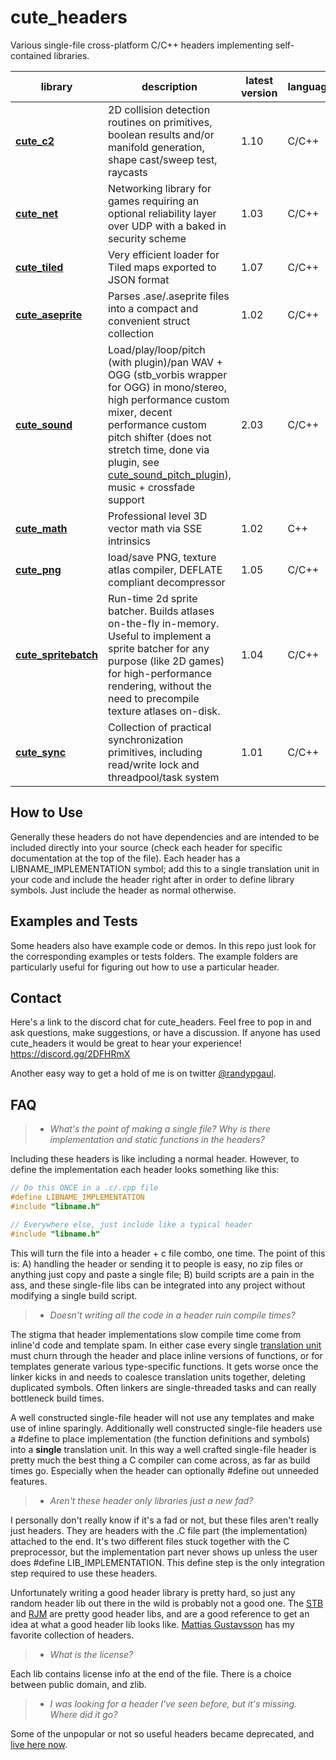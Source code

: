 # cute_headers

Various single-file cross-platform C/C++ headers implementing self-contained libraries.

| library | description | latest version| language(s)
|---------|-------------|---------------|-------------
**[cute_c2](cute_c2.h)** | 2D collision detection routines on primitives, boolean results and/or manifold generation, shape cast/sweep test, raycasts | 1.10 | C/C++
**[cute_net](cute_net.h)** | Networking library for games requiring an optional reliability layer over UDP with a baked in security scheme | 1.03 | C/C++
**[cute_tiled](cute_tiled.h)** | Very efficient loader for Tiled maps exported to JSON format | 1.07 | C/C++
**[cute_aseprite](cute_aseprite.h)** | Parses .ase/.aseprite files into a compact and convenient struct collection | 1.02 | C/C++
**[cute_sound](cute_sound.h)** | Load/play/loop/pitch (with plugin)/pan WAV + OGG (stb_vorbis wrapper for OGG) in mono/stereo, high performance custom mixer, decent performance custom pitch shifter (does not stretch time, done via plugin, see [cute_sound_pitch_plugin](cute_sound_pitch_plugin.h)), music + crossfade support | 2.03 | C/C++
**[cute_math](cute_math.h)** | Professional level 3D vector math via SSE intrinsics | 1.02 | C++
**[cute_png](cute_png.h)** | load/save PNG, texture atlas compiler, DEFLATE compliant decompressor | 1.05 | C/C++
**[cute_spritebatch](cute_spritebatch.h)** | Run-time 2d sprite batcher. Builds atlases on-the-fly in-memory. Useful to implement a sprite batcher for any purpose (like 2D games) for high-performance rendering, without the need to precompile texture atlases on-disk. | 1.04 | C/C++
**[cute_sync](cute_sync.h)** | Collection of practical synchronization primitives, including read/write lock and threadpool/task system | 1.01 | C/C++

How to Use
----------

Generally these headers do not have dependencies and are intended to be included directly into your source (check each header for specific documentation at the top of the file). Each header has a LIBNAME_IMPLEMENTATION symbol; add this to a single translation unit in your code and include the header right after in order to define library symbols. Just include the header as normal otherwise.

Examples and Tests
------------------

Some headers also have example code or demos. In this repo just look for the corresponding examples or tests folders. The example folders are particularly useful for figuring out how to use a particular header.

Contact
-------

Here's a link to the discord chat for cute_headers. Feel free to pop in and ask questions, make suggestions, or have a discussion. If anyone has used cute_headers it would be great to hear your experience! https://discord.gg/2DFHRmX

Another easy way to get a hold of me is on twitter [@randypgaul](https://twitter.com/RandyPGaul).

FAQ
---

> - *What's the point of making a single file? Why is there implementation and static functions in the headers?*

Including these headers is like including a normal header. However, to define the implementation each header looks something like this:

```c
// Do this ONCE in a .c/.cpp file
#define LIBNAME_IMPLEMENTATION
#include "libname.h"

// Everywhere else, just include like a typical header
#include "libname.h"
```

This will turn the file into a header + c file combo, one time. The point of this is: A) handling the header or sending it to people is easy, no zip files or anything just copy and paste a single file; B) build scripts are a pain in the ass, and these single-file libs can be integrated into any project without modifying a single build script.

> - *Doesn't writing all the code in a header ruin compile times?*

The stigma that header implementations slow compile time come from inline'd code and template spam. In either case every single [translation unit](https://en.wikipedia.org/wiki/Translation_unit_(programming)) must churn through the header and place inline versions of functions, or for templates generate various type-specific functions. It gets worse once the linker kicks in and needs to coalesce translation units together, deleting duplicated symbols. Often linkers are single-threaded tasks and can really bottleneck build times.

A well constructed single-file header will not use any templates and make use of inline sparingly. Additionally well constructed single-file headers use a #define to place implementation (the function definitions and symbols) into a **single** translation unit. In this way a well crafted single-file header is pretty much the best thing a C compiler can come across, as far as build times go. Especially when the header can optionally #define out unneeded features.

> - *Aren't these header only libraries just a new fad?*

I personally don't really know if it's a fad or not, but these files aren't really just headers. They are headers with the .C file part (the implementation) attached to the end. It's two different files stuck together with the C preprocessor, but the implementation part never shows up unless the user does #define LIB_IMPLEMENTATION. This define step is the only integration step required to use these headers.

Unfortunately writing a good header library is pretty hard, so just any random header lib out there in the wild is probably not a good one. The [STB](https://www.google.com/url?sa=t&rct=j&q=&esrc=s&source=web&cd=1&cad=rja&uact=8&ved=0ahUKEwihsabx0qHSAhVX0WMKHVnyAZ0QFggaMAA&url=https%3A%2F%2Fgithub.com%2Fnothings%2Fstb&usg=AFQjCNHkcM-rQ-cn3VbNhQZ3lnwpnSrCWQ&sig2=bg0yIt7IhNkQy6_nMcuYZw&bvm=bv.147448319,d.cGc) and [RJM](https://github.com/rmitton/rjm) are pretty good header libs, and are a good reference to get an idea at what a good header lib looks like. [Mattias Gustavsson](https://github.com/mattiasgustavsson/libs) has my favorite collection of headers.

> - *What is the license?*

Each lib contains license info at the end of the file. There is a choice between public domain, and zlib.

> - *I was looking for a header I've seen before, but it's missing. Where did it go?*

Some of the unpopular or not so useful headers became deprecated, and [live here now](https://github.com/RandyGaul/cute_headers_deprecated).
